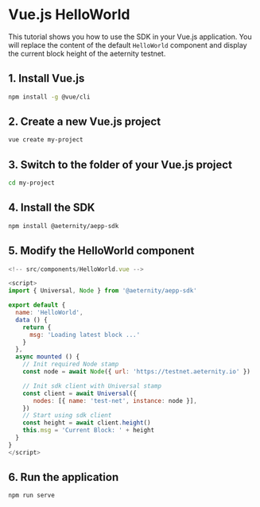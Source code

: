 # Vue.js HelloWorld
This tutorial shows you how to use the SDK in your Vue.js application.
You will replace the content of the default `HelloWorld` component and display the current block height of the aeternity testnet.

## 1. Install Vue.js
```bash
npm install -g @vue/cli
```

## 2. Create a new Vue.js project
```bash
vue create my-project
```

## 3. Switch to the folder of your Vue.js project
```bash
cd my-project
```

## 4. Install the SDK
```bash
npm install @aeternity/aepp-sdk
```

## 5. Modify the HelloWorld component
```js
<!-- src/components/HelloWorld.vue -->

<script>
import { Universal, Node } from '@aeternity/aepp-sdk'

export default {
  name: 'HelloWorld',
  data () {
    return {
      msg: 'Loading latest block ...'
    }
  },
  async mounted () {
    // Init required Node stamp
    const node = await Node({ url: 'https://testnet.aeternity.io' })

    // Init sdk client with Universal stamp
    const client = await Universal({
       nodes: [{ name: 'test-net', instance: node }],
    })
    // Start using sdk client
    const height = await client.height()
    this.msg = 'Current Block: ' + height
  }
}
</script>
```

## 6. Run the application
```bash
npm run serve
```
